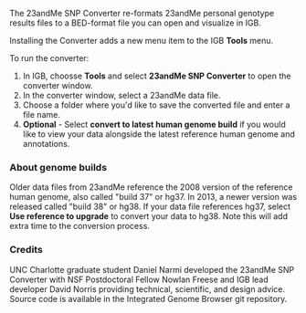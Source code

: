 The 23andMe SNP Converter re-formats 23andMe personal genotype results files to a BED-format file you can open and visualize in IGB. 

Installing the Converter adds a new menu item to the IGB **Tools** menu.

To run the converter:

1. In IGB, choosse **Tools** and select **23andMe SNP Converter** to open the converter window.
2. In the converter window, select a 23andMe data file.
3. Choose a folder where you'd like to save the converted file and enter a file name.
4. **Optional** - Select **convert to latest human genome build** if you would like to view your data alongside the latest reference human genome and annotations.


### About genome builds

Older data files from 23andMe reference the 2008 version of the reference human genome, also called "build 37" or hg37. In 2013, a newer version was released called "build 38" or hg38. If your data file references hg37, select **Use reference to upgrade** to convert your data to hg38. Note this will add extra time to the conversion process. 

### Credits

UNC Charlotte graduate student Daniel Narmi developed the 23andMe SNP Converter with NSF Postdoctoral Fellow Nowlan Freese and IGB lead developer David Norris providing technical, scientific, and design advice.  Source code is available in the Integrated Genome Browser git repository.

